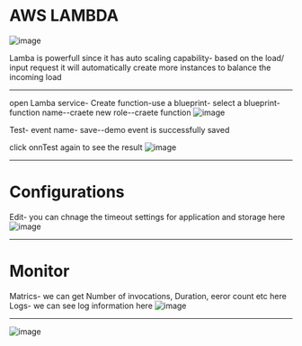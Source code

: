 # AWS LAMBDA

![image](https://user-images.githubusercontent.com/107784718/212618646-a1f54856-ba85-4923-b70b-90ebeb1f0142.png)

Lamba is powerfull since it has auto scaling capability- based on the load/ input request it will automatically create more instances to balance the incoming load
________
open Lamba service- Create function-use a blueprint- select a blueprint- function name--craete new role--craete function
![image](https://user-images.githubusercontent.com/107784718/212621213-119bafdb-7af6-4d96-9c86-cf301698508d.png)

Test- event name- save--demo event is successfully saved

click onnTest again to see the result
![image](https://user-images.githubusercontent.com/107784718/212621679-545b7609-72ef-4678-b1c2-bd476f5ce0d8.png)
_____________________
# Configurations

Edit- you can chnage the timeout settings for application and storage here
![image](https://user-images.githubusercontent.com/107784718/212622095-faf49bc8-be6d-4352-8f7d-4beeac024995.png)
______________
# Monitor

Matrics- we can get Number of invocations, Duration, eeror count etc here
Logs- we can see log information here
![image](https://user-images.githubusercontent.com/107784718/212622611-1662cddf-1aff-400b-bb16-104271f3cba8.png)
______
![image](https://user-images.githubusercontent.com/107784718/212626926-c4ff35f3-b20c-4cb9-b45f-e6451a0812d9.png)
